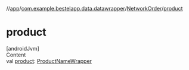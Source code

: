 //[app](../../index.md)/[com.example.bestelapp.data.datawrapper](../index.md)/[NetworkOrder](index.md)/[product](product.md)



# product  
[androidJvm]  
Content  
val [product](product.md): [ProductNameWrapper](../-product-name-wrapper/index.md)  



